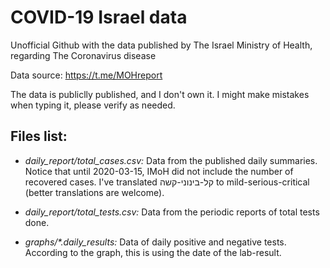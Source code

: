 # COVID-19 Israel data
Unofficial Github with the data published by The Israel Ministry of Health, regarding The Coronavirus disease

Data source: https://t.me/MOHreport

The data is publiclly published, and I don't own it. I might make mistakes when typing it, please verify as needed.

## Files list:
* *daily_report/total_cases.csv:* Data from the published daily summaries.
Notice that until 2020-03-15, IMoH did not include the number of recovered cases.
I've translated קל-בינוני-קשה to mild-serious-critical (better translations are welcome).

* *daily_report/total_tests.csv:* Data from the periodic reports of total tests done.

* *graphs/\*.daily_results:* Data of daily positive and negative tests. According to the graph, this is using the date of the lab-result.
